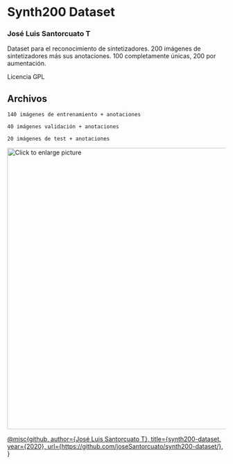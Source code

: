 # Synth200 Dataset
### José Luis Santorcuato T


Dataset para el reconocimiento de sintetizadores.
200 imágenes de sintetizadores más sus anotaciones.
100 completamente únicas, 200 por aumentación.

Licencia GPL




## Archivos
```
140 imágenes de entrenamiento + anotaciones
```

```
40 imágenes validación + anotaciones
```

```
20 imágenes de test + anotaciones
```



<a href="https://drive.google.com/uc?export=view&id=1qt1mc4N5VDRQsfPptsnpfKGRtgJyaZTG"><img src="https://drive.google.com/uc?export=view&id=1qt1mc4N5VDRQsfPptsnpfKGRtgJyaZTG" style="width: 650px; max-width: 100%; height: auto" title="Click to enlarge picture" />




@misc{github,
  author={José Luis Santorcuato T},
  title={synth200-dataset,
  year={2020},
  url={https://github.com/joseSantorcuato/synth200-dataset/},
}



